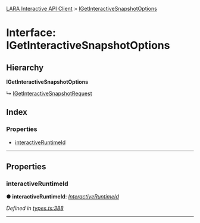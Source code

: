 [LARA Interactive API Client](../README.md) > [IGetInteractiveSnapshotOptions](../interfaces/igetinteractivesnapshotoptions.md)

# Interface: IGetInteractiveSnapshotOptions

## Hierarchy

**IGetInteractiveSnapshotOptions**

↳  [IGetInteractiveSnapshotRequest](igetinteractivesnapshotrequest.md)

## Index

### Properties

* [interactiveRuntimeId](igetinteractivesnapshotoptions.md#interactiveruntimeid)

---

## Properties

<a id="interactiveruntimeid"></a>

###  interactiveRuntimeId

**● interactiveRuntimeId**: *[InteractiveRuntimeId](../#interactiveruntimeid)*

*Defined in [types.ts:388](../../../lara-typescript/src/interactive-api-client/types.ts#L388)*

___

